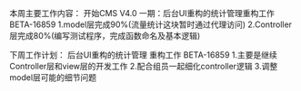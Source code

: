
本周主要工作内容：
开始CMS V4.0 一期：后台UI重构的统计管理重构工作 BETA-16859
1.model层完成90%(流量统计这块暂时通过代理访问)
2.Controller层完成80%(编写测试程序，完成函数命名及基本逻辑)


下周工作计划：
后台UI重构的统计管理 重构工作  BETA-16859
1.主要是继续Controller层和view层的开发工作
2.配合组员一起细化controller逻辑
3.调整model层可能的细节问题

